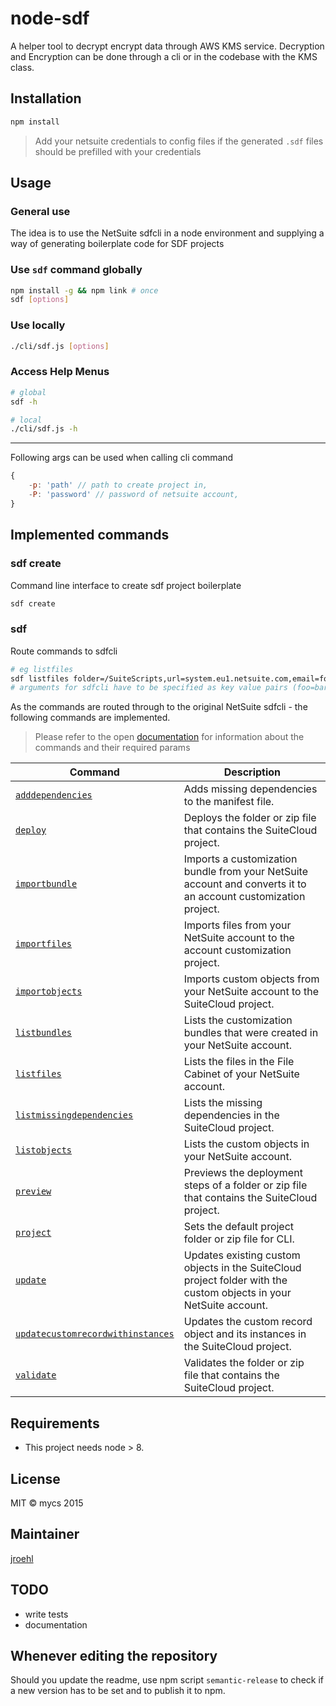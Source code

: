 # node-sdf

<!--[![Build Status](https://travis-ci.org/mycsHQ/crypt-aws-kms.svg?branch=master)](https://travis-ci.org/mycsHQ/crypt-aws-kms)
[![npm](https://img.shields.io/npm/v/crypt-aws-kms.svg)](https://www.npmjs.com/package/crypt-aws-kms)
[![Code Style](https://img.shields.io/badge/code%20style-eslint--mycs-brightgreen.svg)](https://github.com/mycsHQ/eslint-config-mycs)
[![semantic-release](https://img.shields.io/badge/%20%20%F0%9F%93%A6%F0%9F%9A%80-semantic--release-e10079.svg)](https://github.com/semantic-release/semantic-release)-->

A helper tool to decrypt encrypt data through AWS KMS service. Decryption and Encryption can be done through a cli or in the codebase with the KMS class.

## Installation

```bash
npm install
```

> Add your netsuite credentials to config files if the generated `.sdf` files should be prefilled with your credentials

## Usage

### General use
The idea is to use the NetSuite sdfcli in a node environment and supplying a way of generating boilerplate code for SDF projects 

### Use `sdf` command globally
```bash
npm install -g && npm link # once
sdf [options]
```

### Use locally
```bash
./cli/sdf.js [options]
```

### Access Help Menus

```bash
# global
sdf -h

# local
./cli/sdf.js -h
```
___

Following args can be used when calling cli command

```javascript
{
    -p: 'path' // path to create project in,
    -P: 'password' // password of netsuite account,
}
```

## Implemented commands

### sdf create

Command line interface to create sdf project boilerplate

```bash
sdf create
```

### sdf <cmd>

Route commands to sdfcli

```bash
# eg listfiles
sdf listfiles folder=/SuiteScripts,url=system.eu1.netsuite.com,email=foo@bar.com,account=12345678,role=3
# arguments for sdfcli have to be specified as key value pairs (foo=bar will be translated to -foo bar for sdfcli)
```

As the commands are routed through to the original NetSuite sdfcli - the following commands are implemented.
> Please refer to the open [documentation](https://ursuscode.com/public/netsuitehelp/chapter_4779302061.html) for information about the commands and their required params

| Command | Description |
| --------| ----------- |
| [`adddependencies`](https://ursuscode.com/public/netsuitehelp/section_4702656306.html) | Adds missing dependencies to the manifest file. |
| [`deploy`](https://ursuscode.com/public/netsuitehelp/section_4788673412.html) | Deploys the folder or zip file that contains the SuiteCloud project. |
| [`importbundle`](https://ursuscode.com/public/netsuitehelp/section_4788674233.html) | Imports a customization bundle from your NetSuite account and converts it to an account customization project. |
| [`importfiles`](https://ursuscode.com/public/netsuitehelp/section_4788674259.html) | Imports files from your NetSuite account to the account customization project. |
| [`importobjects`](https://ursuscode.com/public/netsuitehelp/section_4788674268.html) | Imports custom objects from your NetSuite account to the SuiteCloud project. |
| [`listbundles`](https://ursuscode.com/public/netsuitehelp/section_4788674270.html) | Lists the customization bundles that were created in your NetSuite account. |
| [`listfiles`](https://ursuscode.com/public/netsuitehelp/section_4788674292.html) | Lists the files in the File Cabinet of your NetSuite account. |
| [`listmissingdependencies`](https://ursuscode.com/public/netsuitehelp/section_4788674281.html) | Lists the missing dependencies in the SuiteCloud project. |
| [`listobjects`](https://ursuscode.com/public/netsuitehelp/section_4788674302.html) | Lists the custom objects in your NetSuite account. |
| [`preview`](https://ursuscode.com/public/netsuitehelp/section_4788674313.html) | Previews the deployment steps of a folder or zip file that contains the SuiteCloud project. |
| [`project`](https://ursuscode.com/public/netsuitehelp/section_4788674324.html) | Sets the default project folder or zip file for CLI. |
| [`update`](https://ursuscode.com/public/netsuitehelp/section_4788674357.html) | Updates existing custom objects in the SuiteCloud project folder with the custom objects in your NetSuite account. |
| [`updatecustomrecordwithinstances`](https://ursuscode.com/public/netsuitehelp/section_4788674369.html) | Updates the custom record object and its instances in the SuiteCloud project. |
| [`validate`](https://ursuscode.com/public/netsuitehelp/section_4788674371.html) | Validates the folder or zip file that contains the SuiteCloud project. |


## Requirements
- This project needs node > 8.

## License
MIT
© mycs 2015

## Maintainer
[jroehl](https://github.com/jroehl "jroehl")

## TODO
- write tests
- documentation

## Whenever editing the repository
Should you update the readme, use npm script `semantic-release` to check if a new version has to be set and to publish it to npm.